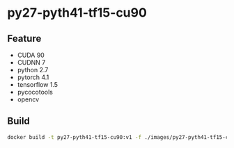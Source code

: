 # py27-pyth41-tf15-cu90

## Feature

* CUDA 90 
* CUDNN 7
* python 2.7
* pytorch 4.1
* tensorflow 1.5
* pycocotools
* opencv

## Build

```bash
docker build -t py27-pyth41-tf15-cu90:v1 -f ./images/py27-pyth41-tf15-cu90/Dockerfile
```
